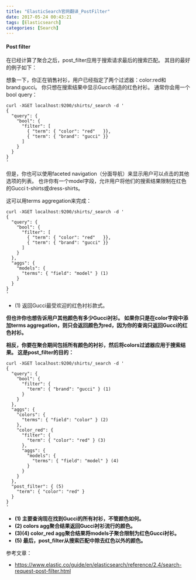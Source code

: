 ```yaml
---
title: "ElasticSearch官网翻译_PostFilter"
date: 2017-05-24 00:43:21
tags: [Elasticsearch]
categories: [Search]
---
```


#### Post filter

在已经计算了聚合之后，post_filter应用于搜索请求最后的搜索匹配。 其目的最好的例子如下：

想象一下，你正在销售衬衫，用户已经指定了两个过滤器：color:red和brand:gucci。 你只想在搜索结果中显示Gucci制造的红色衬衫。 通常你会用一个bool query：

```
curl -XGET localhost:9200/shirts/_search -d '
{
  "query": {
    "bool": {
      "filter": [
        { "term": { "color": "red"   }},
        { "term": { "brand": "gucci" }}
      ]
    }
  }
}
'
```

但是，你也可以使用faceted navigation（分面导航）来显示用户可以点击的其他选项的列表。 也许你有一个model字段，允许用户将他们的搜索结果限制在红色的Gucci t-shirts或dress-shirts。

这可以用terms aggregation来完成：

```
curl -XGET localhost:9200/shirts/_search -d '
{
  "query": {
    "bool": {
      "filter": [
        { "term": { "color": "red"   }},
        { "term": { "brand": "gucci" }}
      ]
    }
  },
  "aggs": {
    "models": {
      "terms": { "field": "model" } (1)
    }
  }
}
'
```

- (1) 返回Gucci最受欢迎的红色衬衫款式。

<b>
但也许你也想告诉用户其他颜色有多少Gucci衬衫。 如果你只是在color字段中添加terms aggregation，则只会返回颜色为red，因为你的查询只返回Gucci的红色衬衫。

相反，你要在聚合期间包括所有颜色的衬衫，然后将colors过滤器应用于搜索结果。 这是post_filter的目的：
</b>

```
curl -XGET localhost:9200/shirts/_search -d '
{
  "query": {
    "bool": {
      "filter": {
        "term": { "brand": "gucci" } (1)
      }
    }
  },
  "aggs": {
    "colors": {
      "terms": { "field": "color" } (2)
    },
    "color_red": {
      "filter": {
        "term": { "color": "red" } (3)
      },
      "aggs": {
        "models": {
          "terms": { "field": "model" } (4)
        }
      }
    }
  },
  "post_filter": { (5)
    "term": { "color": "red" }
  }
}
'
```

<b>

- (1) 主要查询现在找到Gucci的所有衬衫，不管颜色如何。
- (2) colors agg聚合结果返回Gucci衬衫流行的颜色。
- (3)(4) color_red agg聚合结果将models子聚合限制为红色Gucci衬衫。
- (5) 最后，post_filter从搜索匹配中除去红色以外的颜色。

</b>

参考文章：

- https://www.elastic.co/guide/en/elasticsearch/reference/2.4/search-request-post-filter.html

